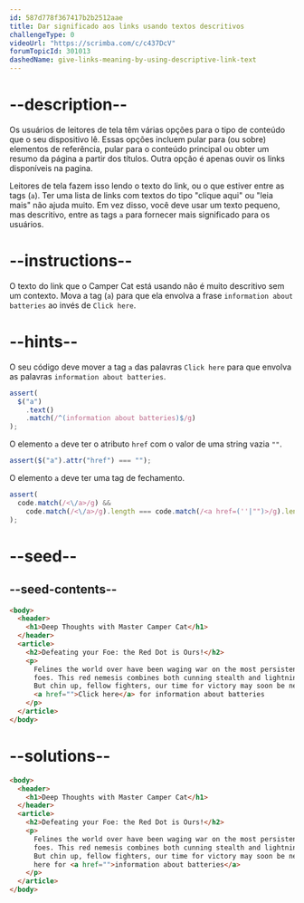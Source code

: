 ```yaml
---
id: 587d778f367417b2b2512aae
title: Dar significado aos links usando textos descritivos
challengeType: 0
videoUrl: "https://scrimba.com/c/c437DcV"
forumTopicId: 301013
dashedName: give-links-meaning-by-using-descriptive-link-text
---
```


# --description--

Os usuários de leitores de tela têm várias opções para o tipo de conteúdo que o seu dispositivo lê. Essas opções incluem pular para (ou sobre) elementos de referência, pular para o conteúdo principal ou obter um resumo da página a partir dos títulos. Outra opção é apenas ouvir os links disponíveis na pagina.

Leitores de tela fazem isso lendo o texto do link, ou o que estiver entre as tags (`a`). Ter uma lista de links com textos do tipo "clique aqui" ou "leia mais" não ajuda muito. Em vez disso, você deve usar um texto pequeno, mas descritivo, entre as tags `a` para fornecer mais significado para os usuários.

# --instructions--

O texto do link que o Camper Cat está usando não é muito descritivo sem um contexto. Mova a tag (`a`) para que ela envolva a frase `information about batteries` ao invés de `Click here`.

# --hints--

O seu código deve mover a tag `a` das palavras `Click here` para que envolva as palavras `information about batteries`.

```js
assert(
  $("a")
    .text()
    .match(/^(information about batteries)$/g)
);
```

O elemento `a` deve ter o atributo `href` com o valor de uma string vazia `""`.

```js
assert($("a").attr("href") === "");
```

O elemento `a` deve ter uma tag de fechamento.

```js
assert(
  code.match(/<\/a>/g) &&
    code.match(/<\/a>/g).length === code.match(/<a href=(''|"")>/g).length
);
```

# --seed--

## --seed-contents--

```html
<body>
  <header>
    <h1>Deep Thoughts with Master Camper Cat</h1>
  </header>
  <article>
    <h2>Defeating your Foe: the Red Dot is Ours!</h2>
    <p>
      Felines the world over have been waging war on the most persistent of
      foes. This red nemesis combines both cunning stealth and lightning speed.
      But chin up, fellow fighters, our time for victory may soon be near.
      <a href="">Click here</a> for information about batteries
    </p>
  </article>
</body>
```

# --solutions--

```html
<body>
  <header>
    <h1>Deep Thoughts with Master Camper Cat</h1>
  </header>
  <article>
    <h2>Defeating your Foe: the Red Dot is Ours!</h2>
    <p>
      Felines the world over have been waging war on the most persistent of
      foes. This red nemesis combines both cunning stealth and lightning speed.
      But chin up, fellow fighters, our time for victory may soon be near. Click
      here for <a href="">information about batteries</a>
    </p>
  </article>
</body>
```
